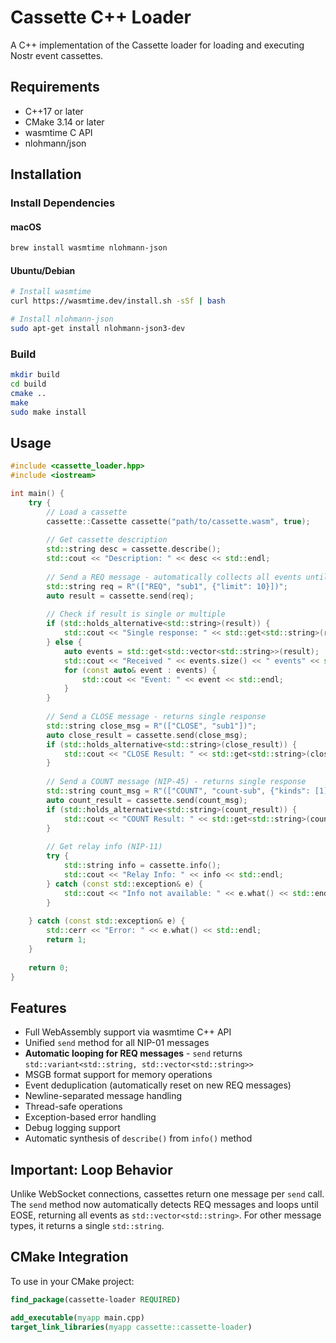 # Cassette C++ Loader

A C++ implementation of the Cassette loader for loading and executing Nostr event cassettes.

## Requirements

- C++17 or later
- CMake 3.14 or later
- wasmtime C API
- nlohmann/json

## Installation

### Install Dependencies

#### macOS
```bash
brew install wasmtime nlohmann-json
```

#### Ubuntu/Debian
```bash
# Install wasmtime
curl https://wasmtime.dev/install.sh -sSf | bash

# Install nlohmann-json
sudo apt-get install nlohmann-json3-dev
```

### Build

```bash
mkdir build
cd build
cmake ..
make
sudo make install
```

## Usage

```cpp
#include <cassette_loader.hpp>
#include <iostream>

int main() {
    try {
        // Load a cassette
        cassette::Cassette cassette("path/to/cassette.wasm", true);
        
        // Get cassette description
        std::string desc = cassette.describe();
        std::cout << "Description: " << desc << std::endl;
        
        // Send a REQ message - automatically collects all events until EOSE
        std::string req = R"(["REQ", "sub1", {"limit": 10}])";
        auto result = cassette.send(req);
        
        // Check if result is single or multiple
        if (std::holds_alternative<std::string>(result)) {
            std::cout << "Single response: " << std::get<std::string>(result) << std::endl;
        } else {
            auto events = std::get<std::vector<std::string>>(result);
            std::cout << "Received " << events.size() << " events" << std::endl;
            for (const auto& event : events) {
                std::cout << "Event: " << event << std::endl;
            }
        }
        
        // Send a CLOSE message - returns single response
        std::string close_msg = R"(["CLOSE", "sub1"])";
        auto close_result = cassette.send(close_msg);
        if (std::holds_alternative<std::string>(close_result)) {
            std::cout << "CLOSE Result: " << std::get<std::string>(close_result) << std::endl;
        }
        
        // Send a COUNT message (NIP-45) - returns single response
        std::string count_msg = R"(["COUNT", "count-sub", {"kinds": [1]}])";
        auto count_result = cassette.send(count_msg);
        if (std::holds_alternative<std::string>(count_result)) {
            std::cout << "COUNT Result: " << std::get<std::string>(count_result) << std::endl;
        }
        
        // Get relay info (NIP-11)
        try {
            std::string info = cassette.info();
            std::cout << "Relay Info: " << info << std::endl;
        } catch (const std::exception& e) {
            std::cout << "Info not available: " << e.what() << std::endl;
        }
        
    } catch (const std::exception& e) {
        std::cerr << "Error: " << e.what() << std::endl;
        return 1;
    }
    
    return 0;
}
```

## Features

- Full WebAssembly support via wasmtime C++ API
- Unified `send` method for all NIP-01 messages
- **Automatic looping for REQ messages** - `send` returns `std::variant<std::string, std::vector<std::string>>`
- MSGB format support for memory operations
- Event deduplication (automatically reset on new REQ messages)
- Newline-separated message handling
- Thread-safe operations
- Exception-based error handling
- Debug logging support
- Automatic synthesis of `describe()` from `info()` method

## Important: Loop Behavior

Unlike WebSocket connections, cassettes return one message per `send` call. The `send` method now automatically detects REQ messages and loops until EOSE, returning all events as `std::vector<std::string>`. For other message types, it returns a single `std::string`.

## CMake Integration

To use in your CMake project:

```cmake
find_package(cassette-loader REQUIRED)

add_executable(myapp main.cpp)
target_link_libraries(myapp cassette::cassette-loader)
```